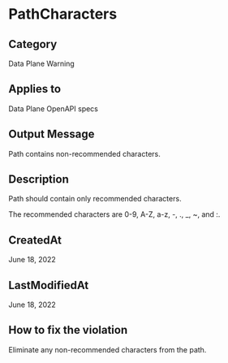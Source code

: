 # PathCharacters

## Category

Data Plane Warning

## Applies to

Data Plane OpenAPI specs

## Output Message

Path contains non-recommended characters.

## Description

Path should contain only recommended characters.

The recommended characters are 0-9, A-Z, a-z, -, ., _, ~, and :.

## CreatedAt

June 18, 2022

## LastModifiedAt

June 18, 2022

## How to fix the violation

Eliminate any non-recommended characters from the path.
